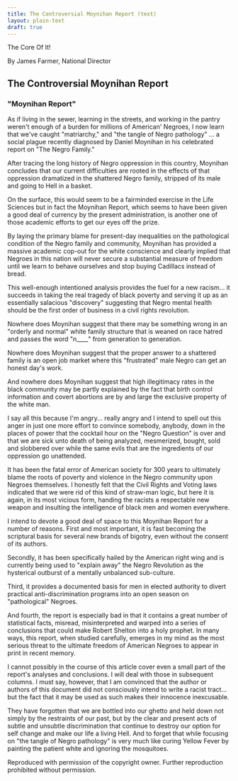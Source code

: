 ```yaml
---
title: The Controversial Moynihan Report (text)
layout: plain-text
draft: true
---
```


The Core Of It!

By James Farmer, National Director

## The Controversial Moynihan Report

### "Moynihan Report"

As if living in the sewer, learning in the streets, and working in the pantry weren't enough of a burden for millions of American' Negroes, I now learn that we've caught "matriarchy," and "the tangle of Negro pathology" ... a social plague recently diagnosed by Daniel Moynihan in his celebrated report on "The Negro Family."

After tracing the long history of Negro oppression in this country, Moynihan concludes that our current difficulties are rooted in the effects of that oppression dramatized in the shattered Negro family, stripped of its male and going to Hell in a basket.

On the surface, this would seem to be a fairminded exercise in the Life Sciences but in fact the Moynihan Report, which seems to have been given a good deal of currency by the present administration, is another one of those academic efforts to get our eyes off the prize.

By laying the primary blame for present-day inequalities on the pathological condition of the Negro family and community, Moynihan has provided a massive academic cop-out for the white conscience and clearly implied that Negroes in this nation will never secure a substantial measure of freedom until we learn to behave ourselves and stop buying Cadillacs instead of bread.

This well-enough intentioned analysis provides the fuel for a new racism... it succeeds in taking the real tragedy of black poverty and serving it up as an essentially salacious "discovery" suggesting that Negro mental health should be the first order of business in a civil rights revolution.

Nowhere does Moynihan suggest that there may be something wrong in an "orderly and normal" white family structure that is weaned on race hatred and passes the word "n____" from generation to generation.

Nowhere does Moynihan suggest that the proper answer to a shattered family is an open job market where this "frustrated" male Negro can get an honest day's work.

And nowhere does Moynihan suggest that high illegitimacy rates in the black community may be partly explained by the fact that birth control information and covert abortions are by and large the exclusive property of the white man.

I say all this because I'm angry... really angry and I intend to spell out this anger in just one more effort to convince somebody, anybody, down in the places of power that the cocktail hour on the "Negro Question" is over and that we are sick unto death of being analyzed, mesmerized, bought, sold and slobbered over while the same evils that are the ingredients of our oppression go unattended.

It has been the fatal error of American society for 300 years to ultimately blame the roots of poverty and violence in the Negro community upon Negroes themselves. I honestly felt that the Civil Rights and Voting laws indicated that we were rid of this kind of straw-man logic, but here it is again, in its most vicious form, handing the racists a respectable new weapon and insulting the intelligence of black men and women everywhere.

I intend to devote a good deal of space to this Moynihan Report for a number of reasons. First and most important, it is fast becoming the scriptural basis for several new brands of bigotry, even without the consent of its authors.

Secondly, it has been specifically hailed by the American right wing and is currently being used to "explain away" the Negro Revolution as the hysterical outburst of a mentally unbalanced sub-culture.

Third, it provides a documented basis for men in elected authority to divert practical anti-discrimination programs into an open season on "pathological" Negroes.

And fourth, the report is especially bad in that it contains a great number of statistical facts, misread, misinterpreted and warped into a series of conclusions that could make Robert Shelton into a holy prophet. In many ways, this report, when studied carefully, emerges in my mind as the most serious threat to the ultimate freedom of American Negroes to appear in print in recent memory.

I cannot possibly in the course of this article cover even a small part of the report's analyses and conclusions. I will deal with those in subsequent columns. I must say, however, that I am convinced that the author or authors of this document did not consciously intend to write a racist tract... but the fact that it may be used as such makes their innocence inexcusable.

They have forgotten that we are bottled into our ghetto and held down not simply by the restraints of our past, but by the clear and present acts of subtle and unsubtle discrimination that continue to destroy our option for self change and make our life a living Hell. And to forget that while focusing on "the tangle of Negro pathology" is very much like curing Yellow Fever by painting the patient white and ignoring the mosquitoes.

Reproduced with permission of the copyright owner. Further reproduction prohibited without permission.
